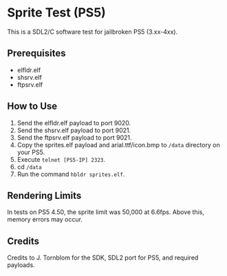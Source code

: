 # Sprite Test (PS5)

This is a SDL2/C software test for jailbroken PS5 (3.xx-4xx).

## Prerequisites
- elfldr.elf
- shsrv.elf
- ftpsrv.elf

## How to Use
1. Send the elfldr.elf payload to port 9020.
2. Send the shsrv.elf payload to port 9021.
3. Send the ftpsrv.elf payload to port 9021.
4. Copy the sprites.elf payload and arial.ttf/icon.bmp to `/data` directory on your PS5.
5. Execute `telnet [PS5-IP] 2323`.
6. cd `/data`
6. Run the command `hbldr sprites.elf`.

## Rendering Limits
In tests on PS5 4.50, the sprite limit was 50,000 at 6.6fps. Above this, memory errors may occur.

## Credits
Credits to J. Tornblom for the SDK, SDL2 port for PS5, and required payloads.
